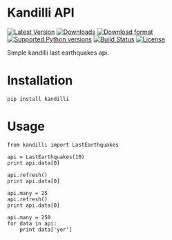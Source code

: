 # Kandilli API
[![Latest Version](https://pypip.in/version/kandilli/badge.svg)](https://pypi.python.org/pypi/kandilli/)
[![Downloads](https://pypip.in/download/kandilli/badge.svg)](https://pypi.python.org/pypi/kandilli/)
[![Download format](https://pypip.in/format/kandilli/badge.svg)](https://pypi.python.org/pypi/kandilli/)
[![Supported Python versions](https://pypip.in/py_versions/kandilli/badge.svg)](https://pypi.python.org/pypi/kandilli/)
[![Build Status](https://api.travis-ci.org/halitalptekin/kandilli.png)](https://travis-ci.org/halitalptekin/kandilli)
[![License](https://pypip.in/license/kandilli/badge.svg)](https://pypi.python.org/pypi/kandilli/)

Simple kandilli last earthquakes api.

# Installation

    pip install kandilli

# Usage

    from kandilli import LastEarthquakes
    
    api = LastEarthquakes(10)
    print api.data[0]
    
    api.refresh()
    print api.data[0]
    
    api.many = 25
    api.refresh()
    print api.data[0]
    
    api.many = 250
    for data in api:
        print data['yer']
